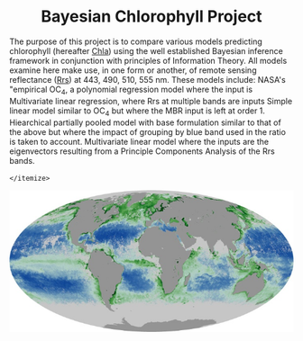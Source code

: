 <h1><center>Bayesian Chlorophyll Project</center></h1>
<p>
    The purpose of this project is to compare various models predicting chlorophyll (hereafter <u>Chla</u>) using the well established Bayesian inference framework in conjunction with principles of Information Theory. All models examine here make use, in one form or another, of remote sensing reflectance (<u>Rrs</u>) at 443, 490, 510, 555 nm. These models include:
    <itemize>
        <item> NASA's "empirical OC<sub>4</sub>, a polynomial regression model where the input is 
        <item> Multivariate linear regression, where Rrs at multiple bands are inputs
            <item> Simple linear model similar to OC<sub>4</sub> but where the MBR input is left at order 1.
        <item> Hiearchical partially pooled model with base formulation similar to that of the above but where the impact of grouping by blue band used in the ratio is taken to account.
        <item> Multivariate linear model where the inputs are the eigenvectors resulting from a Principle Components Analysis of the Rrs bands.
            
    </itemize>
</p>

<img src="resources/MY1DMM_CHLORA_2002-07.JPEG">

